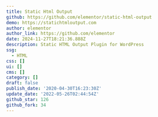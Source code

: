 ```yaml
---
title: Static Html Output
github: https://github.com/elementor/static-html-output
demo: https://statichtmloutput.com
author: elementor
author_link: https://github.com/elementor
date: 2024-11-27T18:21:36.888Z
description: Static HTML Output Plugin for WordPress
ssg:
  - HTML
css: []
ui: []
cms: []
category: []
draft: false
publish_date: '2020-04-30T16:23:30Z'
update_date: '2022-05-26T02:44:54Z'
github_star: 126
github_fork: 34
---
```

